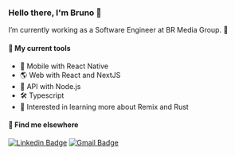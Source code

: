 ### Hello there, I'm Bruno 🥸

I’m currently working as a Software Engineer at BR Media Group. 🚀

#### 🧰 My current tools 
-  📱 Mobile with React Native
-  🌎 Web with React and NextJS
-  📡 API with Node.js
-  🛠️ Typescript
-  📖 Interested in learning more about Remix and Rust

#### 💬 Find me elsewhere

[![Linkedin Badge](https://img.shields.io/badge/-Linkedin-blue?style=flat-square&logo=Linkedin&logoColor=white&link=https://www.linkedin.com/in/bruno-franco-puzoni/)](https://www.linkedin.com/in/bruno-franco-puzoni/) 
[![Gmail Badge](https://img.shields.io/badge/-bpuzoni@gmail.com-c14438?style=flat-square&logo=Gmail&logoColor=white&link=mailto:bpuzoni@gmail.com)](mailto:bpuzoni@gmail.com)
